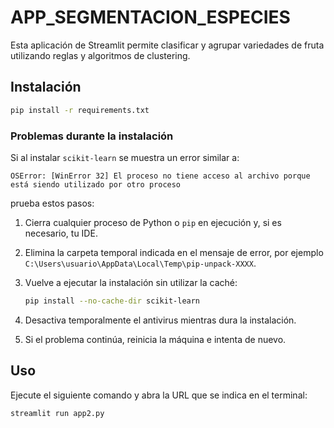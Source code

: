 # APP_SEGMENTACION_ESPECIES

Esta aplicación de Streamlit permite clasificar y agrupar variedades de fruta utilizando reglas y algoritmos de clustering.

## Instalación

```bash
pip install -r requirements.txt
```

### Problemas durante la instalación

Si al instalar `scikit-learn` se muestra un error similar a:

```
OSError: [WinError 32] El proceso no tiene acceso al archivo porque está siendo utilizado por otro proceso
```

prueba estos pasos:

1. Cierra cualquier proceso de Python o `pip` en ejecución y, si es necesario, tu IDE.
2. Elimina la carpeta temporal indicada en el mensaje de error, por ejemplo `C:\Users\usuario\AppData\Local\Temp\pip-unpack-XXXX`.
3. Vuelve a ejecutar la instalación sin utilizar la caché:

   ```bash
   pip install --no-cache-dir scikit-learn
   ```
4. Desactiva temporalmente el antivirus mientras dura la instalación.
5. Si el problema continúa, reinicia la máquina e intenta de nuevo.

## Uso

Ejecute el siguiente comando y abra la URL que se indica en el terminal:

```bash
streamlit run app2.py
```

